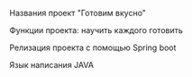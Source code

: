 Названия проект "Готовим вкусно"

Функции проекта: научить каждого готовить

Релизация проекта с помощью Spring boot

Язык написания JAVA